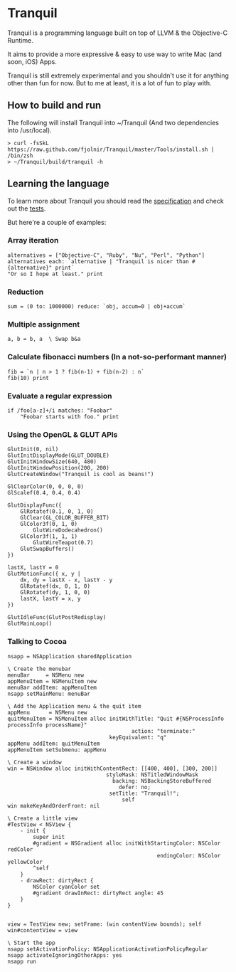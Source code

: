 # Tranquil

Tranquil is a programming language built on top of LLVM & the Objective-C Runtime.

It aims to provide a more expressive & easy to use way to write Mac (and soon, iOS) Apps.

Tranquil is still extremely experimental and you shouldn't use it for anything other than fun for now. But to me at least, it is a lot of fun to play with.

## How to build and run

The following will install Tranquil into ~/Tranquil (And two dependencies into /usr/local).

    > curl -fsSkL https://raw.github.com/fjolnir/Tranquil/master/Tools/install.sh | /bin/zsh
    > ~/Tranquil/build/tranquil -h

## Learning the language

To learn more about Tranquil you should read the [specification](https://github.com/fjolnir/Tranquil/blob/master/Docs/Tranquil%20Spec.md) and check out the [tests](https://github.com/fjolnir/Tranquil/blob/master/Tests).

But here're a couple of examples:

### Array iteration
    alternatives = ["Objective-C", "Ruby", "Nu", "Perl", "Python"]
    alternatives each: `alternative | "Tranquil is nicer than #{alternative}" print`
    "Or so I hope at least." print

### Reduction

    sum = (0 to: 1000000) reduce: `obj, accum=0 | obj+accum`

### Multiple assignment

    a, b = b, a  \ Swap b&a

### Calculate fibonacci numbers (In a not-so-performant manner)

    fib = `n | n > 1 ? fib(n-1) + fib(n-2) : n`
    fib(10) print

### Evaluate a regular expression

    if /foo[a-z]+/i matches: "Foobar"
    	"Foobar starts with foo." print

### Using the OpenGL & GLUT APIs

	GlutInit(0, nil)
	GlutInitDisplayMode(GLUT_DOUBLE)
	GlutInitWindowSize(640, 480)
	GlutInitWindowPosition(200, 200)
	GlutCreateWindow("Tranquil is cool as beans!")
	
	GlClearColor(0, 0, 0, 0)
	GlScalef(0.4, 0.4, 0.4)
	
	GlutDisplayFunc({
	    GlRotatef(0.1, 0, 1, 0)
	    GlClear(GL_COLOR_BUFFER_BIT)
	    GlColor3f(0, 1, 0)
	        GlutWireDodecahedron()
	    GlColor3f(1, 1, 1)
	        GlutWireTeapot(0.7)
	    GlutSwapBuffers()
	})
	
	lastX, lastY = 0
	GlutMotionFunc({ x, y |
	    dx, dy = lastX - x, lastY - y
	    GlRotatef(dx, 0, 1, 0)
	    GlRotatef(dy, 1, 0, 0)
	    lastX, lastY = x, y
	})
	
	GlutIdleFunc(GlutPostRedisplay)
	GlutMainLoop()

### Talking to Cocoa

    nsapp = NSApplication sharedApplication

    \ Create the menubar
    menuBar     = NSMenu new
    appMenuItem = NSMenuItem new
    menuBar addItem: appMenuItem
    nsapp setMainMenu: menuBar
    
    \ Add the Application menu & the quit item
    appMenu      = NSMenu new
    quitMenuItem = NSMenuItem alloc initWithTitle: "Quit #{NSProcessInfo processInfo processName}"
                                           action: "terminate:"
                                    keyEquivalent: "q"
    appMenu addItem: quitMenuItem
    appMenuItem setSubmenu: appMenu
    
    \ Create a window
    win = NSWindow alloc initWithContentRect: [[400, 400], [300, 200]]
                                   styleMask: NSTitledWindowMask
                                     backing: NSBackingStoreBuffered
                                       defer: no;
                                    setTitle: "Tranquil!";
                                        self
    win makeKeyAndOrderFront: nil
    
    \ Create a little view
	#TestView < NSView {
	    - init {
	        super init
	        #gradient = NSGradient alloc initWithStartingColor: NSColor redColor
	                                               endingColor: NSColor yellowColor
	        ^self
	    }
	    - drawRect: dirtyRect {
	        NSColor cyanColor set
	        #gradient drawInRect: dirtyRect angle: 45
	    }
	}

    
    view = TestView new; setFrame: (win contentView bounds); self
    win#contentView = view
    
    \ Start the app
    nsapp setActivationPolicy: NSApplicationActivationPolicyRegular
    nsapp activateIgnoringOtherApps: yes
    nsapp run
